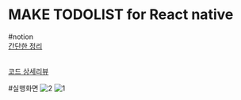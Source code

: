 # MAKE TODOLIST for React native

#notion
 <br><a href = "https://grape-tumbleweed-a41.notion.site/3-9-5-onToggle-AsyncStorage-Promise-async-and-await-0944b98fe2e041a0837ae4f9c0ad893c" target = "_blank_" rel ="noopener noreferrer" >간단한 정리<a>
 
 <br><a href = "https://grape-tumbleweed-a41.notion.site/5-9-7-pt1-Todo-list-d4c5251ac186445abd073678b6a5f1b3" target = "_blank_" rel ="noopener noreferrer" >코드 상세리뷰<a>


#실행화면
![2](https://user-images.githubusercontent.com/58411932/188404025-677f6978-ca8b-47dd-aad1-2b1f6d257330.png)
![1](https://user-images.githubusercontent.com/58411932/188404032-6c7d8717-8cbb-4ea0-bda5-583d272758f0.png)
